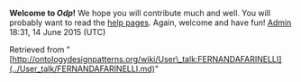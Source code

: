 __Welcome to _Odp_!__ We hope you will contribute much and well. 
You will probably want to read the [help pages](http://ontologydesignpatterns.org/wiki/Help:Contents "Help:Contents"). Again, welcome and have fun! [Admin](../User/ValentinaPresutti.md "User:ValentinaPresutti") 18:31, 14 June 2015 (UTC)





Retrieved from "[http://ontologydesignpatterns.org/wiki/User\_talk:FERNANDAFARINELLI](../User_talk/FERNANDAFARINELLI.md)"